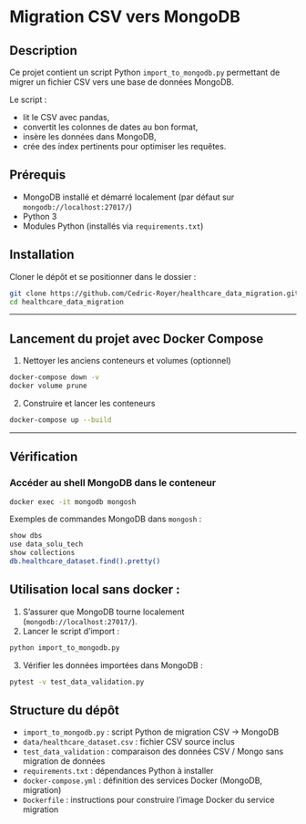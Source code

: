 # Migration CSV vers MongoDB

## Description

Ce projet contient un script Python `import_to_mongodb.py` permettant de migrer un fichier CSV vers une base de données MongoDB.

Le script :

- lit le CSV avec pandas,
- convertit les colonnes de dates au bon format,
- insère les données dans MongoDB,
- crée des index pertinents pour optimiser les requêtes.

## Prérequis

- MongoDB installé et démarré localement (par défaut sur `mongodb://localhost:27017/`)
- Python 3
- Modules Python (installés via `requirements.txt`)

## Installation

Cloner le dépôt et se positionner dans le dossier :

```sh
git clone https://github.com/Cedric-Royer/healthcare_data_migration.git
cd healthcare_data_migration
```

---

## Lancement du projet avec Docker Compose

1. Nettoyer les anciens conteneurs et volumes (optionnel)

```sh
docker-compose down -v
docker volume prune
```

2. Construire et lancer les conteneurs

```sh
docker-compose up --build
```

---

## Vérification

### Accéder au shell MongoDB dans le conteneur

```sh
docker exec -it mongodb mongosh
```

Exemples de commandes MongoDB dans `mongosh` :

```sh
show dbs
use data_solu_tech
show collections
db.healthcare_dataset.find().pretty()
```

## Utilisation local sans docker :

1. S’assurer que MongoDB tourne localement (`mongodb://localhost:27017/`).
2. Lancer le script d’import :

```sh
python import_to_mongodb.py
```

3. Vérifier les données importées dans MongoDB :

```sh
pytest -v test_data_validation.py
```

## Structure du dépôt

- `import_to_mongodb.py` : script Python de migration CSV → MongoDB
- `data/healthcare_dataset.csv` : fichier CSV source inclus
- `test_data_validation` : comparaison des données CSV / Mongo sans migration de données
- `requirements.txt` : dépendances Python à installer
- `docker-compose.yml` : définition des services Docker (MongoDB, migration)
- `Dockerfile` : instructions pour construire l’image Docker du service migration
